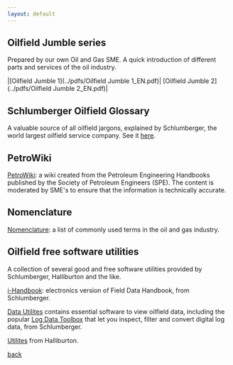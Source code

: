 ```yaml
---
layout: default
---
```


## Oilfield Jumble series

Prepared by our own Oil and Gas SME. A quick introduction of different parts and services of the oil industry.

|[Oilfield Jumble 1](../pdfs/Oilfield Jumble 1_EN.pdf)| [Oilfield Jumble 2](../pdfs/Oilfield Jumble 2_EN.pdf)|

## Schlumberger Oilfield Glossary

A valuable source of all oilfield jargons, explained by Schlumberger, the world largest oilfield service company. See it [here](https://www.glossary.oilfield.slb.com/).

## PetroWiki

[PetroWiki](https://petrowiki.org/): a wiki created from the Petroleum Engineering Handbooks published by the Society of Petroleum Engineers (SPE). The content is moderated by SME's to ensure that the information is technically accurate.

## Nomenclature

[Nomenclature](./nomenclature.html): a list of commonly used terms in the oil and gas industry.

## Oilfield free software utilities

A collection of several good and free software utilities provided by Schlumberger, Halliburton and the like.

[i-Handbook](https://www.slb.com/resources/software/ihandbook.aspx): electronics version of Field Data Handbook, from Schlumberger.

[Data Utilites](http://www.nexttraining.net/resources/free-software-utilities/data-utilities.aspx) contains essential software to view oilfield data, including the popular [Log Data Toolbox](http://www.nexttraining.net/resoures/free-software-utilities/data-utilities/log-data-toolbox.aspx?pageid=5393&staging=true) that let you inspect, filter and convert digital log data, from Schlumberger.

[Utilites](https://www.halliburton.com/en-US/tools-resources/downloads-and-mobile-applications.html?node-id=hfci3zba) from Halliburton.

[back](../)
